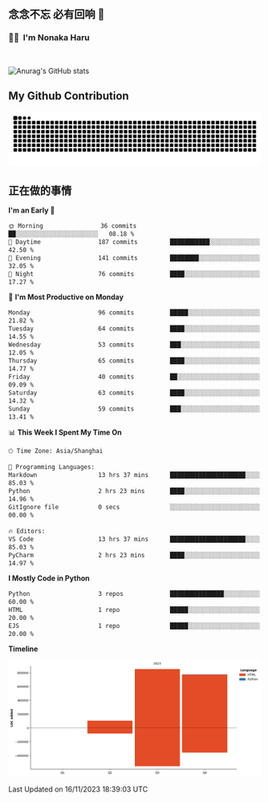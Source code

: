 ## 念念不忘 必有回响  👋
### 👨‍🔧&nbsp;&nbsp;I'm Nonaka Haru

<br>

![Anurag's GitHub stats](https://github-readme-stats.vercel.app/api?username=abinzzz&count_private=true&show_icons=true&theme=tokyonight)


## My Github Contribution
![](https://github.com/abinzzz/abinzzz/blob/output/github-contribution-grid-snake.svg)

## 正在做的事情

<!--START_SECTION:waka-->
**I'm an Early 🐤** 

```text
🌞 Morning                36 commits          ██░░░░░░░░░░░░░░░░░░░░░░░   08.18 % 
🌆 Daytime                187 commits         ███████████░░░░░░░░░░░░░░   42.50 % 
🌃 Evening                141 commits         ████████░░░░░░░░░░░░░░░░░   32.05 % 
🌙 Night                  76 commits          ████░░░░░░░░░░░░░░░░░░░░░   17.27 % 
```
📅 **I'm Most Productive on Monday** 

```text
Monday                   96 commits          █████░░░░░░░░░░░░░░░░░░░░   21.82 % 
Tuesday                  64 commits          ████░░░░░░░░░░░░░░░░░░░░░   14.55 % 
Wednesday                53 commits          ███░░░░░░░░░░░░░░░░░░░░░░   12.05 % 
Thursday                 65 commits          ████░░░░░░░░░░░░░░░░░░░░░   14.77 % 
Friday                   40 commits          ██░░░░░░░░░░░░░░░░░░░░░░░   09.09 % 
Saturday                 63 commits          ████░░░░░░░░░░░░░░░░░░░░░   14.32 % 
Sunday                   59 commits          ███░░░░░░░░░░░░░░░░░░░░░░   13.41 % 
```


📊 **This Week I Spent My Time On** 

```text
🕑︎ Time Zone: Asia/Shanghai

💬 Programming Languages: 
Markdown                 13 hrs 37 mins      █████████████████████░░░░   85.03 % 
Python                   2 hrs 23 mins       ████░░░░░░░░░░░░░░░░░░░░░   14.96 % 
GitIgnore file           0 secs              ░░░░░░░░░░░░░░░░░░░░░░░░░   00.00 % 

🔥 Editors: 
VS Code                  13 hrs 37 mins      █████████████████████░░░░   85.03 % 
PyCharm                  2 hrs 23 mins       ████░░░░░░░░░░░░░░░░░░░░░   14.97 % 
```

**I Mostly Code in Python** 

```text
Python                   3 repos             ███████████████░░░░░░░░░░   60.00 % 
HTML                     1 repo              █████░░░░░░░░░░░░░░░░░░░░   20.00 % 
EJS                      1 repo              █████░░░░░░░░░░░░░░░░░░░░   20.00 % 
```



**Timeline**

![Lines of Code chart](https://raw.githubusercontent.com/abinzzz/abinzzz/main/assets/bar_graph.png)


 Last Updated on 16/11/2023 18:39:03 UTC
<!--END_SECTION:waka-->


